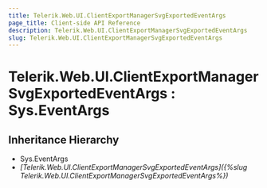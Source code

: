 ```yaml
---
title: Telerik.Web.UI.ClientExportManagerSvgExportedEventArgs
page_title: Client-side API Reference
description: Telerik.Web.UI.ClientExportManagerSvgExportedEventArgs
slug: Telerik.Web.UI.ClientExportManagerSvgExportedEventArgs
---
```


# Telerik.Web.UI.ClientExportManagerSvgExportedEventArgs : Sys.EventArgs 

## Inheritance Hierarchy

* Sys.EventArgs
* *[Telerik.Web.UI.ClientExportManagerSvgExportedEventArgs]({%slug Telerik.Web.UI.ClientExportManagerSvgExportedEventArgs%})*